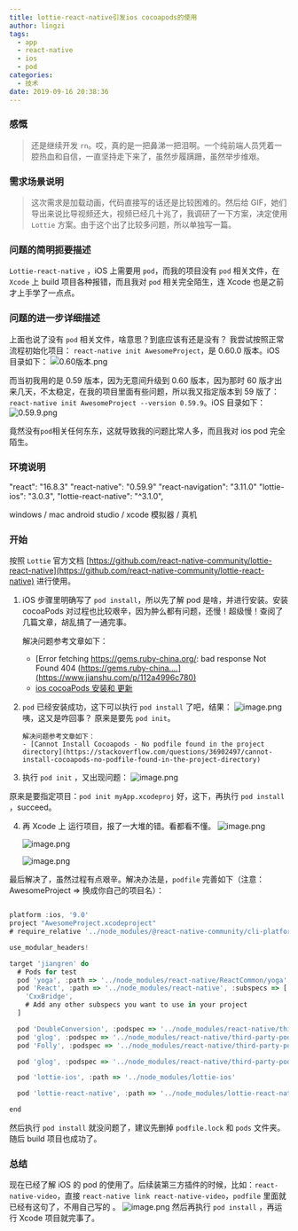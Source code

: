 ```yaml
---
title: lottie-react-native引发ios cocoapods的使用
author: lingzi
tags:
  - app
  - react-native
  - ios
  - pod
categories:
  - 技术
date: 2019-09-16 20:38:36
---
```


### 感慨

> 还是继续开发 `rn`。哎，真的是一把鼻涕一把泪啊。一个纯前端人员凭着一腔热血和自信，一直坚持走下来了，虽然步履蹒跚，虽然举步维艰。

### 需求场景说明

> 这次需求是加载动画，代码直接写的话还是比较困难的。然后给 GIF，她们导出来说比导视频还大，视频已经几十兆了，我调研了一下方案，决定使用 `Lottie` 方案。由于这个出了比较多问题，所以单独写一篇。

### 问题的简明扼要描述

`Lottie-react-native` ，iOS 上需要用 `pod`，而我的项目没有 `pod` 相关文件，在 `Xcode` 上 build 项目各种报错，而且我对 `pod` 相关完全陌生，连 Xcode 也是之前才上手学了一点点。

### 问题的进一步详细描述

上面也说了没有 `pod` 相关文件，啥意思？到底应该有还是没有？
我尝试按照正常流程初始化项目： `react-native init AwesomeProject`，是 0.60.0 版本。iOS 目录如下：
![0.60版本.png](./1.jpg)

而当初我用的是 0.59 版本，因为无意间升级到 0.60 版本，因为那时 60 版才出来几天，不太稳定，在我的项目里面有些问题，所以我又指定版本到 59 版了： `react-native init AwesomeProject --version 0.59.9`。iOS 目录如下：
![0.59.9.png](./2.jpg)

竟然没有`pod`相关任何东东，这就导致我的问题比常人多，而且我对 ios pod 完全陌生。

### 环境说明

"react": "16.8.3"
"react-native": "0.59.9"
"react-navigation": "3.11.0"
"lottie-ios": "3.0.3",
"lottie-react-native": "^3.1.0",

windows / mac
android studio / xcode
模拟器 / 真机

### 开始

按照 `Lottie` 官方文档 [https://github.com/react-native-community/lottie-react-native](https://github.com/react-native-community/lottie-react-native) 进行使用。

1.  iOS 步骤里明确写了 `pod install`，所以先了解 pod 是啥，并进行安装。安装 cocoaPods 对过程也比较艰辛，因为肿么都有问题，还慢！超级慢！查阅了几篇文章，胡乱搞了一通完事。

    解决问题参考文章如下：

    - [Error fetching https://gems.ruby-china.org/: bad response Not Found 404 (https://gems.ruby-china....](https://www.jianshu.com/p/112a4996c780)
    - [ios cocoaPods 安装和 更新](https://www.jianshu.com/p/986781e339b1)

2.  `pod` 已经安装成功，这下可以执行 `pod install` 了吧，结果：
    ![image.png](./3.jpg)
    咦，这又是咋回事？
    原来是要先 `pod init`。

        解决问题参考文章如下：
        - [Cannot Install Cocoapods - No podfile found in the project directory](https://stackoverflow.com/questions/36902497/cannot-install-cocoapods-no-podfile-found-in-the-project-directory)

3.  执行 `pod init` ，又出现问题：
    ![image.png](./4.jpg)

原来是要指定项目：`pod init myApp.xcodeproj`
好，这下，再执行 `pod install` ，succeed。

4. 再 Xcode 上 运行项目，报了一大堆的错。看都看不懂。
   ![image.png](./5.jpg)

   ![image.png](./6.jpg)

   ![image.png](./7.jpg)

最后解决了，虽然过程有点艰辛。解决办法是，`podfile` 完善如下（注意：AwesomeProject => 换成你自己的项目名）：

```javascript

platform :ios, '9.0'
project "AwesomeProject.xcodeproject"
# require_relative '../node_modules/@react-native-community/cli-platform-ios/native_modules'

use_modular_headers!

target 'jiangren' do
  # Pods for test
  pod 'yoga', :path => '../node_modules/react-native/ReactCommon/yoga'
  pod 'React', :path => '../node_modules/react-native', :subspecs => [
    'CxxBridge',
    # Add any other subspecs you want to use in your project
  ]

  pod 'DoubleConversion', :podspec => '../node_modules/react-native/third-party-podspecs/DoubleConversion.podspec'
  pod 'glog', :podspec => '../node_modules/react-native/third-party-podspecs/glog.podspec'
  pod 'Folly', :podspec => '../node_modules/react-native/third-party-podspecs/Folly.podspec'

  pod 'glog', :podspec => '../node_modules/react-native/third-party-podspecs/glog.podspec', :modular_headers => false

  pod 'lottie-ios', :path => '../node_modules/lottie-ios'

  pod 'lottie-react-native', :path => '../node_modules/lottie-react-native'

end
```

然后执行 `pod install` 就没问题了，建议先删掉 `podfile.lock` 和 `pods` 文件夹。随后 build 项目也成功了。

### 总结

现在已经了解 iOS 的 pod 的使用了。后续装第三方插件的时候，比如：`react-native-video`，直接 `react-native link react-native-video`，`podfile` 里面就已经有这句了，不用自己写的 。
![image.png](./8.jpg)
然后再执行 `pod install` ，再运行 Xcode 项目就完事了。
